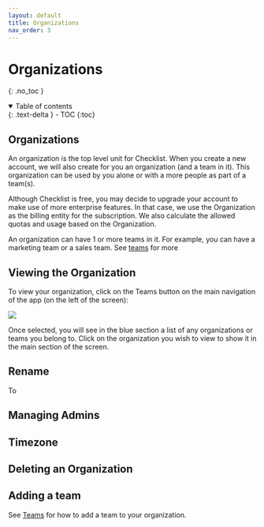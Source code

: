 ```yaml
---
layout: default
title: Organizations
nav_order: 3
---
```

# Organizations
{: .no_toc }


<details open markdown="block">
  <summary>
    Table of contents
  </summary>
  {: .text-delta }
- TOC
{:toc}
</details>

## Organizations
An organization is the top level unit for Checklist. When you create a new account, we will also create for you an organization (and a team in it). This organization can be used by you alone or with a more people as part of a team(s). 

Although Checklist is free, you may decide to upgrade your account to make use of more enterprise features. In that case, we use the Organization as the billing entity for the subscription. We also calculate the allowed quotas and usage based on the Organization.

An organization can have 1 or more teams in it. For example, you can have a marketing team or a sales team. See [teams](/teams) for more

## Viewing the Organization
To view your organization, click on the Teams button on the main navigation of the app (on the left of the screen):

![](/assets/images/organizations/organization-navigate.png)

Once selected, you will see in the blue section a list of any organizations or teams you belong to. Click on the organization you wish to view to show it in the main section of the screen.
## Rename
To 

## Managing Admins

## Timezone

## Deleting an Organization

## Adding a team

See [Teams](/teams) for how to add a team to your organization.
